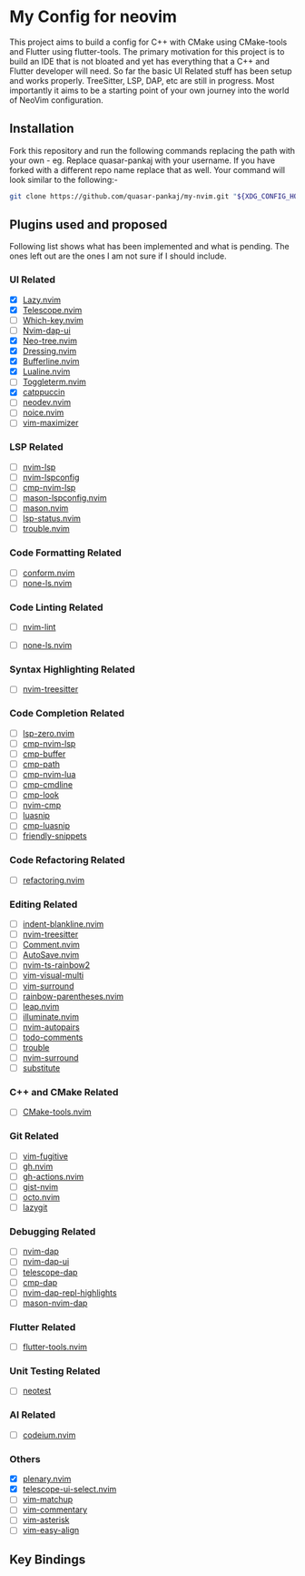 # My Config for neovim

This project aims to build a config for C++ with CMake using CMake-tools and Flutter using flutter-tools. The primary motivation for this project is to build an IDE that is not bloated and yet has everything that a C++ and Flutter developer will need. So far the basic UI Related stuff has been setup and works properly. TreeSitter, LSP, DAP, etc are still in progress. Most importantly it aims to be a starting point of your own journey into the world of NeoVim configuration.

## Installation

Fork this repository and run the following commands replacing the path with your own -
eg. Replace quasar-pankaj with your username. If you have forked with a different repo name replace that as well. Your command will look similar to the following:-

``` Bash
git clone https://github.com/quasar-pankaj/my-nvim.git "${XDG_CONFIG_HOME:-$HOME/.config}"/nvim && nvim
```

## Plugins used and proposed

Following list shows what has been implemented and what is pending. The ones left out are the ones I am not sure if I should include.

### UI Related

- [x] [Lazy.nvim](https://github.com/folke/lazy.nvim)
- [x] [Telescope.nvim](https://github.com/nvim-telescope/telescope.nvim)
- [ ] [Which-key.nvim](https://github.com/folke/which-key.nvim)
- [ ] [Nvim-dap-ui](https://github.com/rcarriga/nvim-dap-ui)
- [x] [Neo-tree.nvim](https://github.com/nvim-neo-tree/neo-tree.nvim)
- [x] [Dressing.nvim](https://github.com/stevearc/dressing.nvim)
- [x] [Bufferline.nvim](https://github.com/akinsho/bufferline.nvim)
- [x] [Lualine.nvim](https://github.com/nvim-lualine/lualine.nvim)
- [ ] [Toggleterm.nvim](https://github.com/akinsho/toggleterm.nvim)
- [x] [catppuccin](https://github.com/catppuccin/nvim)
- [ ] [neodev.nvim](https://github.com/folke/neodev.nvim)
- [ ] [noice.nvim](https://github.com/folke/noice.nvim)
- [ ] [vim-maximizer](https://github.com/szw/vim-maximizer)

### LSP Related

- [ ] [nvim-lsp](https://github.com/neovim/nvim-lsp)
- [ ] [nvim-lspconfig](https://github.com/neovim/nvim-lspconfig)
- [ ] [cmp-nvim-lsp](https://github.com/hrsh7th/cmp-nvim-lsp)
- [ ] [mason-lspconfig.nvim](https://github.com/williamboman/mason-lspconfig.nvim)
- [ ] [mason.nvim](https://github.com/williamboman/mason.nvim)
- [ ] [lsp-status.nvim](https://github.com/nvim-lua/lsp-status.nvim)
- [ ] [trouble.nvim](https://github.com/folke/trouble.nvim)

### Code Formatting Related

- [ ] [conform.nvim](https://github.com/stevearc/conform.nvim)
- [ ] [none-ls.nvim](https://github.com/nvimtools/none-ls.nvim)

### Code Linting Related

- [ ] [nvim-lint](https://github.com/mfussenegger/nvim-lint)
- [ ] [none-ls.nvim](https://github.com/nvimtools/none-ls.nvim)


### Syntax Highlighting Related

- [ ] [nvim-treesitter](https://github.com/nvim-treesitter/nvim-treesitter)

### Code Completion Related

- [ ] [lsp-zero.nvim](https://github.com/VonHeikemen/lsp-zero.nvim)
- [ ] [cmp-nvim-lsp](https://github.com/hrsh7th/cmp-nvim-lsp)
- [ ] [cmp-buffer](https://github.com/hrsh7th/cmp-buffer)
- [ ] [cmp-path](https://github.com/hrsh7th/cmp-path)
- [ ] [cmp-nvim-lua](https://github.com/hrsh7th/cmp-nvim-lua)
- [ ] [cmp-cmdline](https://github.com/hrsh7th/cmp-cmdline)
- [ ] [cmp-look](https://github.com/octaltree/cmp-look)
- [ ] [nvim-cmp](https://github.com/hrsh7th/nvim-cmp)
- [ ] [luasnip](https://github.com/L3MON4D3/LuaSnip)
- [ ] [cmp-luasnip](https://github.com/saadparwaiz1/cmp_luasnip)
- [ ] [friendly-snippets](https://github.com/rafamadriz/friendly-snippets)

### Code Refactoring Related

- [ ] [refactoring.nvim](https://github.com/ThePrimeagen/refactoring.nvim)

### Editing Related

- [ ] [indent-blankline.nvim](https://github.com/lukas-reineke/indent-blankline.nvim)
- [ ] [nvim-treesitter](https://github.com/nvim-treesitter/nvim-treesitter)
- [ ] [Comment.nvim](https://github.com/numToStr/Comment.nvim)
- [ ] [AutoSave.nvim](https://github.com/Pocco81/AutoSave.nvim)
- [ ] [nvim-ts-rainbow2](https://github.com/HiPhish/nvim-ts-rainbow2)
- [ ] [vim-visual-multi](https://github.com/mg979/vim-visual-multi)
- [ ] [vim-surround](https://github.com/tpope/vim-surround)
- [ ] [rainbow-parentheses.nvim](https://github.com/kien/rainbow_parentheses.vim)
- [ ] [leap.nvim](https://github.com/ggandor/leap.nvim)
- [ ] [illuminate.nvim](https://github.com/RRethy/vim-illuminate)
- [ ] [nvim-autopairs](https://github.com/windwp/nvim-autopairs)
- [ ] [todo-comments](https://github.com/folke/todo-comments.nvim)
- [ ] [trouble](https://github.com/folke/trouble.nvim)
- [ ] [nvim-surround](https://github.com/kylechui/nvim-surround)
- [ ] [substitute](https://github.com/gbprod/substitute.nvim)

### C++ and CMake Related

- [ ] [CMake-tools.nvim](https://github.com/Civitasv/cmake-tools.nvim)

### Git Related

- [ ] [vim-fugitive](https://github.com/tpope/vim-fugitive)
- [ ] [gh.nvim](https://github.com/ldelossa/gh.nvim)
- [ ] [gh-actions.nvim](https://github.com/ldelossa/gh-actions.nvim)
- [ ] [gist-nvim](https://github.com/mattn/gist-vim)
- [ ] [octo.nvim](https://github.com/pwntester/octo.nvim)
- [ ] [lazygit](https://github.com/kdheepak/lazygit.nvim)

### Debugging Related

- [ ] [nvim-dap](https://github.com/mfussenegger/nvim-dap)
- [ ] [nvim-dap-ui](https://github.com/rcarriga/nvim-dap-ui)
- [ ] [telescope-dap](https://github.com/nvim-telescope/telescope-dap.nvim)
- [ ] [cmp-dap](https://github.com/rcarriga/cmp-dap)
- [ ] [nvim-dap-repl-highlights](https://github.com/LiadOz/nvim-dap-repl-highlights)
- [ ] [mason-nvim-dap](https://github.com/jay-babu/mason-nvim-dap.nvim)

### Flutter Related

- [ ] [flutter-tools.nvim](https://github.com/akinsho/flutter-tools.nvim)

### Unit Testing Related

- [ ] [neotest](https://github.com/nvim-neotest/neotest)

### AI Related

- [ ] [codeium.nvim](https://github.com/Exafunction/codeium.vim)

### Others

- [x] [plenary.nvim](https://github.com/nvim-lua/plenary.nvim)
- [x] [telescope-ui-select.nvim](https://github.com/nvim-telescope/telescope-ui-select.nvim)
- [ ] [vim-matchup](https://github.com/andymass/vim-matchup)
- [ ] [vim-commentary](https://github.com/tpope/vim-commentary)
- [ ] [vim-asterisk](https://github.com/haya14busa/vim-asterisk)
- [ ] [vim-easy-align](https://github.com/junegunn/vim-easy-align)

## Key Bindings


